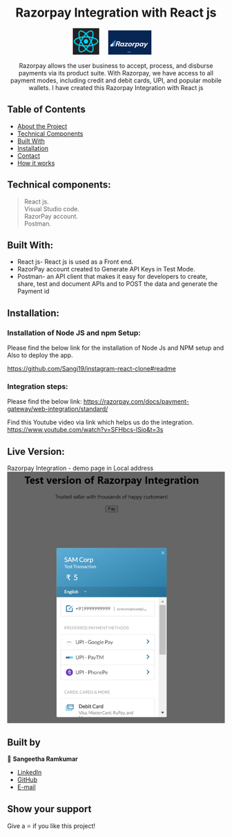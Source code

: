 <h1 align="center"> Razorpay Integration with React js</h1>
<p align="center">
  <img width="61" alt="react" src="https://github.com/Sangi19/instagram-react-clone/blob/main/Images/React.png"> &emsp;
  <img width="100" alt="razorpay" src="https://github.com/Sangi19/razorpay-integration/blob/master/Images/razorpay-icon.jpeg"> &emsp;
</p>
   
<p align="center">
Razorpay allows the user business to accept, process, and disburse payments via its product suite. With Razorpay, we have access to all payment modes, including credit and debit cards, UPI, and popular mobile wallets. I have created this Razorpay Integration with React js <br>
</p>

<!-- TABLE OF CONTENTS -->

## Table of Contents

- [About the Project](#about-the-project)
- [Technical Components](#techincal-components)
- [Built With](#built-with)
- [Installation](#Installation)
- [Contact](#Authors)
- [How it works](#How-it-works)


<!-- ABOUT THE PROJECT -->
   
## Technical components:
> React js.  <br>
> Visual Studio code. <br>
> RazorPay account. <br>
> Postman. <br>

<!-- BUILD WITH -->

## Built With:
- React js- React js is used as a Front end.
- RazorPay account created to Generate API Keys in Test Mode. <br>
- Postman- an API client that makes it easy for developers to create, share, test and document APIs and to POST the data and generate the Payment id

## Installation:
### Installation of Node JS and npm Setup:
Please find the below link for the installation of Node Js and NPM setup and Also to deploy the app.

https://github.com/Sangi19/instagram-react-clone#readme

### Integration steps:
Please find the below link:
https://razorpay.com/docs/payment-gateway/web-integration/standard/

Find this Youtube video via link which helps us do the integration.
https://www.youtube.com/watch?v=SFHbcs-lSio&t=3s

## Live Version:
Razorpay Integration - demo page in Local address <br>
![Razorpay](https://github.com/Sangi19/razorpay-integration/blob/master/Images/Basic.PNG)   <br>

 
 ## Built by

👤 **Sangeetha Ramkumar**

- [LinkedIn](https://www.linkedin.com/in/sangeetharamkumar)
- [GitHub](https://github.com/Sangi19)
- [E-mail](sangiammu1020@gmail.com)

<!-- ACKNOWLEDGEMENTS -->

## Show your support

Give a ⭐️ if you like this project!

